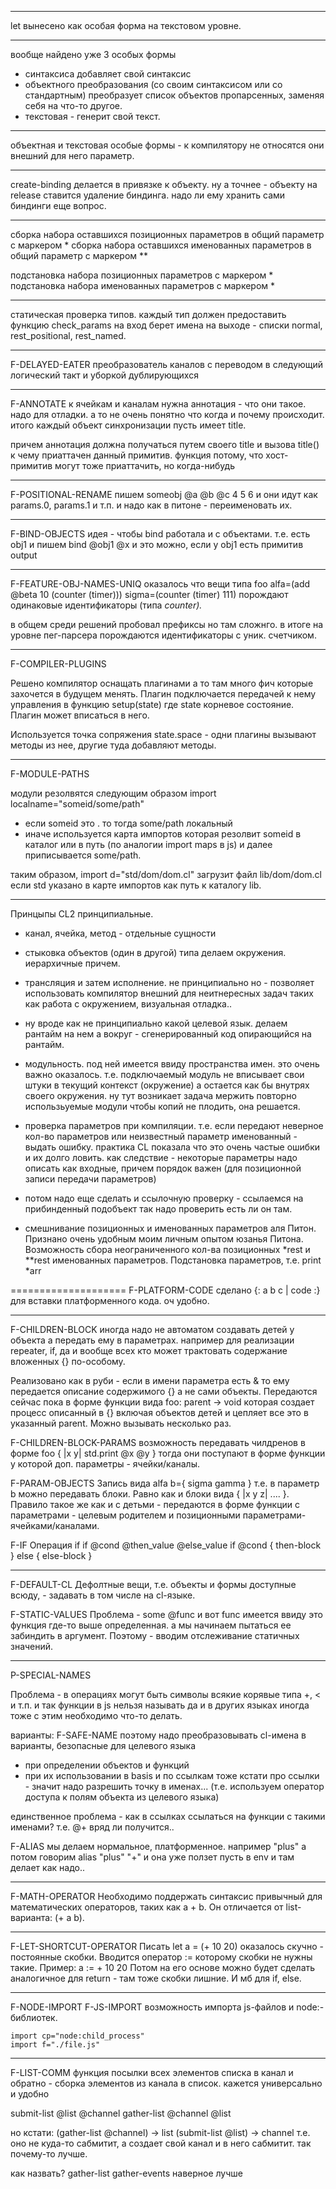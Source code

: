 ----

let вынесено как особая форма на текстовом уровне.

****
вообще найдено уже 3 особых формы
- синтаксиса
  добавляет свой синтаксис
- объектного преобразования (со своим синтаксисом или со стандартным)
  преобразует список объектов пропарсенных, заменяя себя на что-то другое.
- текстовая - генерит свой текст. 
****

объектная и текстовая особые формы - к компилятору не относятся они внешний для него параметр.

****
create-binding делается в привязке к объекту.
ну а точнее - объекту на release ставится удаление биндинга.
надо ли ему хранить сами биндинги еще вопрос.

*********************
сборка набора оставшихся позиционных параметров в общий параметр с маркером *
сборка набора оставшихся именованных параметров в общий параметр с маркером **

подстановка набора позиционных параметров с маркером *
подстановка набора именованных параметров с маркером *

**********************
статическая проверка типов. каждый тип должен предоставить функцию check_params
на вход берет имена на выходе - списки normal, rest_positional, rest_named.

**********************
F-DELAYED-EATER
преобразователь каналов с переводом в следующий логический такт и уборкой дублирующихся

**********************
F-ANNOTATE
к ячейкам и каналам нужна аннотация - что они такое. надо для отладки. а то не очень понятно что когда и почему происходит. 
итого каждый объект синхронизации пусть имеет title.

причем аннотация должна получаться путем своего title и вызова title() к чему приаттачен данный примитив. функция потому, что хост-примитив могут тоже приаттачить, но когда-нибудь

*********************
F-POSITIONAL-RENAME
пишем someobj @a @b @c 4 5 6
и они идут как params.0, params.1 и т.п.
и надо как в питоне - переименовать их.

***********************
F-BIND-OBJECTS
идея - чтобы bind работала и с объектами.
т.е. есть obj1 и пишем bind @obj1 @x
и это можно, если у obj1 есть примитив output

***************************
F-FEATURE-OBJ-NAMES-UNIQ
оказалось что вещи типа
foo alfa=(add @beta 10 (counter (timer))) sigma=(counter (timer) 111)
порождают одинаковые идентификаторы (типа _counter)._

в общем среди решений пробовал префиксы но там сложнго. в итоге на уровне пег-парсера порождаются идентификаторы с уник. счетчиком.


**************************
F-COMPILER-PLUGINS

Решено компилятор оснащать плагинами а то там много фич которые захочется в будущем менять.
Плагин подключается передачей к нему управления в функцию setup(state) где state корневое
состояние. Плагин может вписаться в него.

Используется точка сопряжения state.space - одни плагины вызывают методы из нее, другие туда добавляют методы.

**************************
F-MODULE-PATHS

модули резолвятся следующим образом
import localname="someid/some/path"

* если someid это . то тогда some/path локальный
* иначе
используется карта импортов которая резолвит someid в каталог или в путь
(по аналогии import maps в js) и далее приписывается some/path.

таким образом, 
import d="std/dom/dom.cl"
загрузит файл lib/dom/dom.cl если std указано в карте импортов как путь к каталогу lib.

*********************
Принцыпы CL2 принципиальные.

- канал, ячейка, метод - отдельные сущности

- стыковка объектов (один в другой) типа делаем окружения. иерархичные причем.

- трансляция и затем исполнение. не принципиально но - позволяет использовать компилятор внешний для неитнересных задач таких как работа с окружением, визуальная отладка..
- ну вроде как не принципиально какой целевой язык. делаем рантайм на нем а вокруг - сгенерированный код опирающийся на рантайм.
- модульность. под ней имеется ввиду пространства имен. это очень важно оказалось.
т.е. подключаемый модуль не вписывает свои штуки в текущий контекст (окружение) а остается как бы внутрях своего окружения. ну тут возникает задача мержить повторно использьуемые модули чтобы копий не плодить, она решается.

- проверка параметров при компиляции. т.е. если передают неверное кол-во параметров или неизвестный параметр именованный - выдать ошибку. практика CL показала что это очень частые ошибки и их долго ловить.
как следствие - некоторые параметры надо описать как входные, причем порядок важен (для позиционной записи передачи параметров)

- потом надо еще сделать и ссылочную проверку - ссылаемся на прибинденный подобъект так надо проверить есть ли он там.

- смешнивание позиционных и именованных параметров аля Питон. Признано очень удобным моим личным опытом юзанья Питона. Возможность сбора неограниченного кол-ва позиционных *rest и **rest именованных параметров. Подстановка параметров, т.е. print *arr


====================
F-PLATFORM-CODE
сделано {: a b c | code :} для вставки платформенного кода. оч удобно.

------
F-CHILDREN-BLOCK
иногда надо не автоматом создавать детей у объекта а передать ему в параметрах.
например для реализации repeater, if, да и вообще всех кто может трактовать содержание вложенных {} по-особому. 

Реализовано как в руби - если в имени параметра есть & то ему передается описание содержимого {} а не сами объекты. Передаются сейчас пока в форме функции вида foo: parent -> void
которая создает процесс описанный в {} включая объектов детей и цепляет все это в указанный parent.
Можно вызывать несколько раз.

F-CHILDREN-BLOCK-PARAMS
возможность передавать чилдренов в форме
foo { |x y|
  std.print @x @y
}
тогда они поступают в форме функции у которой доп. параметры - ячейки/каналы.

F-PARAM-OBJECTS
Запись вида alfa b={ sigma gamma }
т.е. в параметр b можно передавать блоки. Равно как и блоки вида { |x y z| .... }.
Правило такое же как и с детьми - передаются в форме функции с параметрами - целевым родителем и позиционными параметрами-ячейками/каналами.

F-IF
Операция if
if @cond @then_value @else_value
if @cond {
  then-block
} else {
  else-block
}

-------------------------
F-DEFAULT-CL
Дефолтные вещи, т.е. объекты и формы доступные всюду, - задавать в том числе на cl-языке.

F-STATIC-VALUES
Проблема - some @func и вот func имеется ввиду это функция где-то выше определенная.
а мы начинаем пытаться ее забиндить в аргумент.
Поэтому - вводим отслеживание статичных значений.

----------------------------
P-SPECIAL-NAMES

Проблема - в операциях могут быть символы всякие корявые типа +, < и т.п.
и так функции в js нельзя называть да и в других языках иногда тоже
с этим необходимо что-то делать.

варианты:
F-SAFE-NAME
поэтому надо преобразовывать cl-имена в варианты, безопасные для целевого языка
- при определении объектов и функций
- при их использовании в basis и по ссылкам тоже
кстати про ссылки - значит надо разрешить точку в именах... (т.е. используем оператор доступа к полям объекта из целевого языка)

единственное проблема - как в ссылках ссылаться на функции с такими именами?
т.е. @+ вряд ли получится..

F-ALIAS
мы делаем нормальное, платформенное. например "plus"
а потом говорим alias "plus" "+"
и она уже ползет пусть в env и там делает как надо..

-------
F-MATH-OPERATOR
Необходимо поддержать синтаксис привычный для математических операторов,
таких как a + b. Он отличается от list-варианта: (+ a b).

*************************
F-LET-SHORTCUT-OPERATOR
Писать let a = (+ 10 20) оказалось скучно - постоянные скобки.
Вводится оператор := которому скобки не нужны такие.
Пример: a := + 10 20
Потом на его основе можно будет сделать аналогичное для return - там тоже скобки лишние. И мб для if, else.

----
F-NODE-IMPORT F-JS-IMPORT 
возможность импорта js-файлов и node:-библиотек.
```
import cp="node:child_process"
import f="./file.js"
```

*****************************
F-LIST-COMM
функция посылки всех элементов списка в канал
и обратно - сборка элементов из канала в список.
кажется универсально и удобно

submit-list @list @channel
gather-list @channel @list

но кстати:
(gather-list @channel) -> list
(submit-list @list) -> channel
т.е. оно не куда-то сабмитит, а создает свой канал и в него сабмитит.
так почему-то лучше.

как назвать?
gather-list
gather-events наверное лучше
